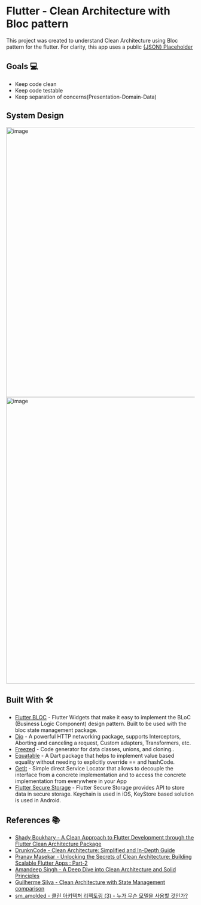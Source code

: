 # Flutter - Clean Architecture with Bloc pattern

This project was created to understand Clean Architecture using Bloc pattern for the flutter. For clarity, this app uses a public [{JSON} Placeholder](https://jsonplaceholder.typicode.com/)

## Goals :computer:
- Keep code clean
- Keep code testable
- Keep separation of concerns(Presentation-Domain-Data)

## System Design
<img width="719" alt="image" src="https://github.com/user-attachments/assets/343708e3-ce97-416d-91b2-44400a8b7747">
<img width="763" alt="image" src="https://github.com/user-attachments/assets/0cb84171-b77b-48a5-833c-469771cf4de1">

## Built With 🛠
- [Flutter BLOC](https://pub.dev/packages/flutter_bloc) - Flutter Widgets that make it easy to implement the BLoC (Business Logic Component) design pattern. Built to be used with the bloc state management package.
- [Dio](https://pub.dev/packages/dio) - A powerful HTTP networking package, supports Interceptors, Aborting and canceling a request, Custom adapters, Transformers, etc.
- [Freezed](https://pub.dev/packages/freezed) - Code generator for data classes, unions, and cloning..
- [Equatable](https://pub.dev/packages/equatable) - A Dart package that helps to implement value based equality without needing to explicitly override == and hashCode.
- [GetIt](https://pub.dev/packages/get_it) - Simple direct Service Locator that allows to decouple the interface from a concrete implementation and to access the concrete implementation from everywhere in your App
- [Flutter Secure Storage](https://pub.dev/packages/flutter_secure_storage) - Flutter Secure Storage provides API to store data in secure storage. Keychain is used in iOS, KeyStore based solution is used in Android.

## References :books:

- [Shady Boukhary - A Clean Approach to Flutter Development through the Flutter Clean Architecture Package](https://ieeexplore.ieee.org/document/9071367)
- [DrunknCode - Clean Architecture: Simplified and In-Depth Guide](https://medium.com/@DrunknCode/clean-architecture-simplified-and-in-depth-guide-026333c54454)
- [Pranav Masekar - Unlocking the Secrets of Clean Architecture: Building Scalable Flutter Apps : Part-2](https://sungod.hashnode.dev/flutter-clean-architecture-part-2)
- [Amandeep Singh - A Deep Dive into Clean Architecture and Solid Principles](https://medium.com/@unaware_harry/a-deep-dive-into-clean-architecture-and-solid-principles-dcdcec5db48a)
- [Guilherme Silva - Clean Architecture with State Management comparison](https://github.com/guilherme-v/flutter-clean-architecture-example/tree/main)
- [sm_amolded - 클린 아키텍처 리펙토링 (3) - 누가 무슨 모델을 사용할 것인가?](https://etst.tistory.com/353)
